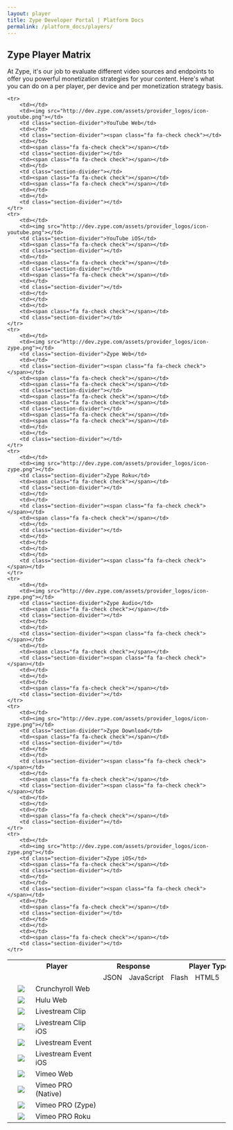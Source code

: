 ```yaml
---
layout: player
title: Zype Developer Portal | Platform Docs
permalink: /platform_docs/players/
---
```


<h2 class="hidden-mobile">Zype Player Matrix</h2>

<div class="page-intro">
At Zype, it's our job to evaluate different video sources and endpoints to offer you powerful monetization strategies for your content. Here's what you can do on a per player, per device and per monetization strategy basis.

  <!-- The Zype platform offers powerful ways to determine which players are used to serve your video content.
  Below is a list that shows which players are available on which device endpoints and the format for each
  player. Use the Zype platform to create <a href='https://admin.zype.com/player_rules'
  target="_blank">player rules</a> which will serve your content accordingly. -->
</div>

<div id="player-matrix">
  <table>
    <tr>
      <th></th>
      <th colspan="2" class="header-divider no-show">Player</th>
      <th colspan="2" style="min-width: 125px;" class="header-divider">Response</th>
      <th colspan="3" class="header-divider">Player Type</th>
      <th colspan="3" class="header-divider">Monetization</th>
      <th colspan="6">Devices</th>
    </tr>
    <tr>
    	<td></td>
        <td class="no-show" style="min-width: 25px;"></td>
        <td class="section-divider no-show" style="min-width: 140px;"></td>
        <td>JSON</td>
        <td class="section-divider">JavaScript</td>
        <td>Flash</td>
        <td>HTML5</td>
        <td class="section-divider">Native</td>
        <td>AVOD</td>
        <td>SVOD</td>
        <td class="section-divider">EST</td>
        <td>Web</td>
        <td>Mobile</td>
        <td>Android</td>
        <td>iOS</td>
        <td class="section-divider">Roku</td>
    </tr>
    <tr>
    	<td></td>
        <td><img src="http://dev.zype.com/assets/provider_logos/icon-crunchyroll.png"></td>
        <td class="section-divider">Crunchyroll Web</td>
        <td></td>
        <td class="section-divider"><span class="fa fa-check check"></span></td>
        <td><span class="fa fa-check check"></span></td>
        <td ></td>
        <td class="section-divider"></td>
        <td><span class="fa fa-check check"></span></td>
        <td></td>
        <td class="section-divider"></td>
        <td><span class="fa fa-check check"></span></td>
        <td></td>
        <td></td>
        <td></td>
        <td class="section-divider"></td>
    </tr>
    <tr>
    	<td></td>
        <td><img src="http://dev.zype.com/assets/provider_logos/icon-hulu.png"></td>
        <td class="section-divider">Hulu Web</td>
        <td></td>
        <td class="section-divider"><span class="fa fa-check check"></td>
        <td><span class="fa fa-check check"></span></td>
        <td ></td>
        <td class="section-divider"></td>
        <td><span class="fa fa-check check"></span></td>
        <td></td>
        <td class="section-divider"></td>
        <td><span class="fa fa-check check"></span></td>
        <td></td>
        <td></td>
        <td></td>
        <td class="section-divider"></td>
    </tr>
    <tr>
    	<td></td>
        <td><img src="http://dev.zype.com/assets/provider_logos/icon-livestream-clip.png"></td>
        <td class="section-divider">Livestream Clip</td>
        <td></td>
        <td class="section-divider"><span class="fa fa-check check"></td>
        <td></td>
        <td ><span class="fa fa-check check"></span></td>
        <td class="section-divider"></td>
        <td></td>
        <td></td>
        <td class="section-divider"></td>
        <td><span class="fa fa-check check"></span></td>
        <td><span class="fa fa-check check"></span></td>
        <td></td>
        <td></td>
        <td class="section-divider"></td>
    </tr>
    <tr>
    	<td></td>
        <td><img src="http://dev.zype.com/assets/provider_logos/icon-livestream-clip.png"></td>
        <td class="section-divider">Livestream Clip iOS</td>
        <td><span class="fa fa-check check"></span></td>
        <td class="section-divider"></td>
        <td></td>
        <td><span class="fa fa-check check"></span></td>
        <td class="section-divider"></td>
        <td></td>
        <td></td>
        <td class="section-divider"></td>
        <td></td>
        <td></td>
        <td></td>
        <td><span class="fa fa-check check"></span></td>
        <td class="section-divider"></td>
    </tr>
    <tr>
    	<td></td>
        <td><img src="http://dev.zype.com/assets/provider_logos/icon-livestream.png"></td>
        <td class="section-divider">Livestream Event</td>
        <td></td>
        <td class="section-divider"><span class="fa fa-check check"></td>
        <td></td>
        <td><span class="fa fa-check check"></span></td>
        <td class="section-divider"></td>
        <td></span></td>
        <td></td>
        <td class="section-divider"></td>
        <td><span class="fa fa-check check"></span></td>
        <td><span class="fa fa-check check"></span></td>
        <td></td>
        <td></td>
        <td class="section-divider"></td>
    </tr>
    <tr>
    	<td></td>
        <td><img src="http://dev.zype.com/assets/provider_logos/icon-livestream.png"></td>
        <td class="section-divider">Livestream Event iOS</td>
        <td><span class="fa fa-check check"></span></td>
        <td class="section-divider"></td>
        <td></td>
        <td><span class="fa fa-check check"></span></td>
        <td class="section-divider"></td>
        <td></td>
        <td></td>
        <td class="section-divider"></td>
        <td></td>
        <td></td>
        <td></td>
        <td><span class="fa fa-check check"></span></td>
        <td class="section-divider"></td>
    </tr>
    <tr>
    	<td></td>
        <td><img src="http://dev.zype.com/assets/provider_logos/icon-vimeo.png"></td>
        <td class="section-divider">Vimeo Web</td>
        <td></td>
        <td class="section-divider"><span class="fa fa-check check"></td>
        <td></td>
        <td ><span class="fa fa-check check"></span></td>
        <td class="section-divider"></td>
        <td></td>
        <td></td>
        <td class="section-divider"></td>
        <td><span class="fa fa-check check"></span></td>
        <td><span class="fa fa-check check"></span></td>
        <td></td>
        <td></td>
        <td class="section-divider"></td>
    </tr>
    <tr>
    	<td></td>
        <td><img src="http://dev.zype.com/assets/provider_logos/icon-vimeo-black.png"></td>
        <td class="section-divider">Vimeo PRO (Native)</td>
        <td></td>
        <td class="section-divider"><span class="fa fa-check check"></td>
        <td></td>
        <td><span class="fa fa-check check"></span></td>
        <td class="section-divider"></td>
        <td></td>
        <td></td>
        <td class="section-divider"><span class="fa fa-check check"></span></td>
        <td><span class="fa fa-check check"></span></td>
        <td><span class="fa fa-check check"></span></td>
        <td></td>
        <td></td>
        <td class="section-divider"></td>
    </tr>
    <tr>
    	<td></td>
        <td><img src="http://dev.zype.com/assets/provider_logos/icon-vimeo-black.png"></td>
        <td class="section-divider">Vimeo PRO (Zype)</td>
        <td></td>
        <td class="section-divider"><span class="fa fa-check check"></span></td>
        <td><span class="fa fa-check check"></span></td>
        <td><span class="fa fa-check check"></span></td>
        <td class="section-divider"></td>
        <td><span class="fa fa-check check"></span></td>
        <td></td>
        <td class="section-divider"></td>
        <td><span class="fa fa-check check"></span></td>
        <td><span class="fa fa-check check"></span></td>
        <td></td>
        <td></td>
        <td class="section-divider"></td>
    </tr>
    <tr>
    	<td></td>
        <td><img src="http://dev.zype.com/assets/provider_logos/icon-vimeo-black.png"></td>
        <td class="section-divider">Vimeo PRO Roku</td>
        <td><span class="fa fa-check check"></span></td>
        <td class="section-divider"></td>
        <td></td>
        <td ></td>
        <td class="section-divider"><span class="fa fa-check check"></span></td>
        <td><span class="fa fa-check check"></span></td>
        <td></td>
        <td class="section-divider"></td>
        <td></td>
        <td></td>
        <td></td>
        <td></td>
        <td class="section-divider"><span class="fa fa-check check"></span></td>
    </tr>

    <tr>
    	<td></td>
        <td><img src="http://dev.zype.com/assets/provider_logos/icon-youtube.png"></td>
        <td class="section-divider">YouTube Web</td>
        <td></td>
        <td class="section-divider"><span class="fa fa-check check"></td>
        <td></td>
        <td><span class="fa fa-check check"></span></td>
        <td class="section-divider"></td>
        <td><span class="fa fa-check check"></span></td>
        <td></td>
        <td class="section-divider"></td>
        <td><span class="fa fa-check check"></span></td>
        <td><span class="fa fa-check check"></span></td>
        <td></td>
        <td></td>
        <td class="section-divider"></td>
    </tr>
    <tr>
        <td></td>
        <td><img src="http://dev.zype.com/assets/provider_logos/icon-youtube.png"></td>
        <td class="section-divider">YouTube iOS</td>
        <td><span class="fa fa-check check"></span></td>
        <td class="section-divider"></td>
        <td></td>
        <td><span class="fa fa-check check"></span></td>
        <td class="section-divider"></td>
        <td><span class="fa fa-check check"></span></td>
        <td></td>
        <td class="section-divider"></td>
        <td></td>
        <td></td>
        <td></td>
        <td><span class="fa fa-check check"></span></td>
        <td class="section-divider"></td>
    </tr>
    <tr>
    	<td></td>
        <td><img src="http://dev.zype.com/assets/provider_logos/icon-zype.png"></td>
        <td class="section-divider">Zype Web</td>
        <td></td>
        <td class="section-divider"><span class="fa fa-check check"></span></td>
        <td><span class="fa fa-check check"></span></td>
        <td><span class="fa fa-check check"></span></td>
        <td class="section-divider"></td>
        <td><span class="fa fa-check check"></span></td>
        <td><span class="fa fa-check check"></span></td>
        <td class="section-divider"></td>
        <td><span class="fa fa-check check"></span></td>
        <td><span class="fa fa-check check"></span></td>
        <td></td>
        <td></td>
        <td class="section-divider"></td>
    </tr>
    <tr>
    	<td></td>
        <td><img src="http://dev.zype.com/assets/provider_logos/icon-zype.png"></td>
        <td class="section-divider">Zype Roku</td>
        <td><span class="fa fa-check check"></span></td>
        <td class="section-divider"></td>
        <td></td>
        <td></td>
        <td class="section-divider"><span class="fa fa-check check"></span></td>
        <td><span class="fa fa-check check"></span></td>
        <td></td>
        <td class="section-divider"></td>
        <td></td>
        <td></td>
        <td></td>
        <td></td>
        <td class="section-divider"><span class="fa fa-check check"></span></td>
    </tr>
    <tr>
    	<td></td>
        <td><img src="http://dev.zype.com/assets/provider_logos/icon-zype.png"></td>
        <td class="section-divider">Zype Audio</td>
        <td><span class="fa fa-check check"></span></td>
        <td class="section-divider"></td>
        <td></td>
        <td></td>
        <td class="section-divider"><span class="fa fa-check check"></span></td>
        <td></td>
        <td><span class="fa fa-check check"></span></td>
        <td class="section-divider"><span class="fa fa-check check"></span></td>
        <td></td>
        <td></td>
        <td></td>
        <td><span class="fa fa-check check"></span></td>
        <td class="section-divider"></td>
    </tr>
    <tr>
    	<td></td>
        <td><img src="http://dev.zype.com/assets/provider_logos/icon-zype.png"></td>
        <td class="section-divider">Zype Download</td>
        <td><span class="fa fa-check check"></span></td>
        <td class="section-divider"></td>
        <td></td>
        <td></td>
        <td class="section-divider"><span class="fa fa-check check"></span></td>
        <td></td>
        <td><span class="fa fa-check check"></span></td>
        <td class="section-divider"><span class="fa fa-check check"></span></td>
        <td></td>
        <td></td>
        <td></td>
        <td><span class="fa fa-check check"></span></td>
        <td class="section-divider"></td>
    </tr>
    <tr>
    	<td></td>
        <td><img src="http://dev.zype.com/assets/provider_logos/icon-zype.png"></td>
        <td class="section-divider">Zype iOS</td>
        <td><span class="fa fa-check check"></span></td>
        <td class="section-divider"></td>
        <td></td>
        <td></td>
        <td class="section-divider"><span class="fa fa-check check"></span></td>
        <td></td>
        <td><span class="fa fa-check check"></span></td>
        <td class="section-divider"></td>
        <td></td>
        <td></td>
        <td></td>
        <td><span class="fa fa-check check"></span></td>
        <td class="section-divider"></td>
    </tr>
  </table>
</div>
